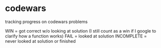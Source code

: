 # codewars
tracking progress on codewars problems

WIN = got correct w/o looking at solution (I still count as a win if I google to clarify how a function works)
FAIL = looked at solution
INCOMPLETE = never looked at solution or finished